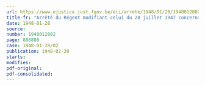 ```yaml
---
url: https://www.ejustice.just.fgov.be/eli/arrete/1948/01/28/1948012802/justel
title-fr: "Arrêté du Régent modifiant celui du 20 juillet 1947 concernant l'agréation des établissements de soins"
date: 1948-01-28
source:
number: 1948012802
page: 888888
case: 1948-01-28/02
publication: 1948-02-20
starts:
modifies:
pdf-original:
pdf-consolidated:
---
```


